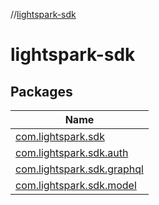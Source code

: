 //[lightspark-sdk](index.md)

# lightspark-sdk

## Packages

| Name |
|---|
| [com.lightspark.sdk](lightspark-sdk/com.lightspark.sdk/index.md) |
| [com.lightspark.sdk.auth](lightspark-sdk/com.lightspark.sdk.auth/index.md) |
| [com.lightspark.sdk.graphql](lightspark-sdk/com.lightspark.sdk.graphql/index.md) |
| [com.lightspark.sdk.model](lightspark-sdk/com.lightspark.sdk.model/index.md) |
